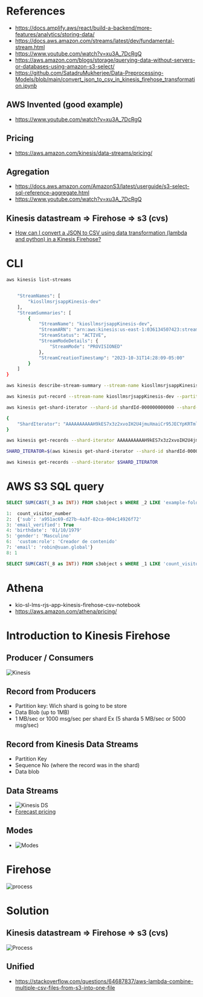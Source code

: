 # References
- https://docs.amplify.aws/react/build-a-backend/more-features/analytics/storing-data/
- https://docs.aws.amazon.com/streams/latest/dev/fundamental-stream.html
- https://www.youtube.com/watch?v=xu3A_7DcRgQ
- https://aws.amazon.com/blogs/storage/querying-data-without-servers-or-databases-using-amazon-s3-select/
- https://github.com/SatadruMukherjee/Data-Preprocessing-Models/blob/main/convert_json_to_csv_in_kinesis_firehose_transformation.ipynb

## AWS Invented (good example)
- https://www.youtube.com/watch?v=xu3A_7DcRgQ


## Pricing
- https://aws.amazon.com/kinesis/data-streams/pricing/

## Agregation
- https://docs.aws.amazon.com/AmazonS3/latest/userguide/s3-select-sql-reference-aggregate.html
- https://www.youtube.com/watch?v=xu3A_7DcRgQ

## Kinesis datastream => Firehose => s3 (cvs)
- [How can I convert a JSON to CSV using data transformation (lambda and python) in a Kinesis Firehose?](https://www.youtube.com/watch?v=w0EaPnGNPZA)


# CLI
```sh
aws kinesis list-streams


    "StreamNames": [
        "kiosllmsrjsappKinesis-dev"
    ],
    "StreamSummaries": [
        {
            "StreamName": "kiosllmsrjsappKinesis-dev",
            "StreamARN": "arn:aws:kinesis:us-east-1:036134507423:stream/kiosllmsrjsappKinesis-dev",
            "StreamStatus": "ACTIVE",
            "StreamModeDetails": {
                "StreamMode": "PROVISIONED"
            },
            "StreamCreationTimestamp": "2023-10-31T14:28:09-05:00"
        }
    ]
}

aws kinesis describe-stream-summary --stream-name kiosllmsrjsappKinesis-dev

aws kinesis put-record --stream-name kiosllmsrjsappKinesis-dev --partition-key 123 --data testdata

aws kinesis get-shard-iterator --shard-id shardId-000000000000 --shard-iterator-type TRIM_HORIZON --stream-name kiosllmsrjsappKinesis-dev

{
    "ShardIterator": "AAAAAAAAAAH9kES7x3z2xvoIH2U4jmuXmaiCr95JECYpKRTmlkYOGY0cV0/jf5RCPMFDqGaqNCnb7UBDCEvlA/ISf4E9YAY/EAYpinMB3+5NOyPVQOly75j+0J8RcT7hvTfRafIF1llATxbR0HcPDBiUYxPdPv0r+mm7u4073trNshpNbO6MHVr0wefTRWoSD1a166DOayjws/yAyeDzM+Kn93iFtlHUjrCjWzFovQ26iUX0xpnx8Wq99mtkZ7d2mHpMspoOO9c="
}

aws kinesis get-records --shard-iterator AAAAAAAAAAH9kES7x3z2xvoIH2U4jmuXmaiCr95JECYpKRTmlkYOGY0cV0/jf5RCPMFDqGaqNCnb7UBDCEvlA/ISf4E9YAY/EAYpinMB3+5NOyPVQOly75j+0J8RcT7hvTfRafIF1llATxbR0HcPDBiUYxPdPv0r+mm7u4073trNshpNbO6MHVr0wefTRWoSD1a166DOayjws/yAyeDzM+Kn93iFtlHUjrCjWzFovQ26iUX0xpnx8Wq99mtkZ7d2mHpMspoOO9c=

SHARD_ITERATOR=$(aws kinesis get-shard-iterator --shard-id shardId-000000000000 --shard-iterator-type TRIM_HORIZON --stream-name kiosllmsrjsappKinesis-dev --query 'ShardIterator')

aws kinesis get-records --shard-iterator $SHARD_ITERATOR

```
# AWS S3 SQL query
```sql
SELECT SUM(CAST(_3 as INT)) FROM s3object s WHERE _2 LIKE 'example-folder/%' AND _2 != 'example-folder/';

1:  count_visitor_number
2:  {'sub': 'a951ac69-d27b-4a3f-82ca-004c14926f72'
3: 'email_verified': True
4: 'birthdate': '01/10/1979'
5: 'gender': 'Masculino'
6:  'custom:role': 'Creador de contenido'
7: 'email': 'robin@suan.global'}
8: 1

SELECT SUM(CAST(_8 as INT)) FROM s3object s WHERE _1 LIKE 'count_visitor_number%';
```

# Athena
- kio-sl-lms-rjs-app-kinesis-firehose-csv-notebook
- https://aws.amazon.com/athena/pricing/



# Introduction to Kinesis Firehose

## Producer / Consumers

![Kinesis](./_images/kinesis_producer_consumers.png)

## Record from Producers
- Partition key: Wich shard is going to be store
- Data Blob (up to 1MB)
- 1 MB/sec or 1000 msg/sec per shard Ex (5 sharda 5 MB/sec or 5000 msg/sec)


## Record from Kinesis Data Streams
- Partition Key
- Sequence No (where the record was in the shard)
- Data blob

## Data Streams
- ![Kinesis DS](./_images/kinesis_data_streams.png)
- [Forecast pricing]("https://docs.google.com/spreadsheets/d/14duKJOsznvt8tm4y6_4ewR5xMau8O_uXq8R0DkeC9KE/edit?usp=sharing")

## Modes
- ![Modes](./_images/kinesis_modes.png)

# Firehose
![process](./_images/firehose.png)

# Solution

## Kinesis datastream => Firehose => s3 (cvs)

![Process](./_images/solution.png)


## Unified 
- https://stackoverflow.com/questions/64687837/aws-lambda-combine-multiple-csv-files-from-s3-into-one-file